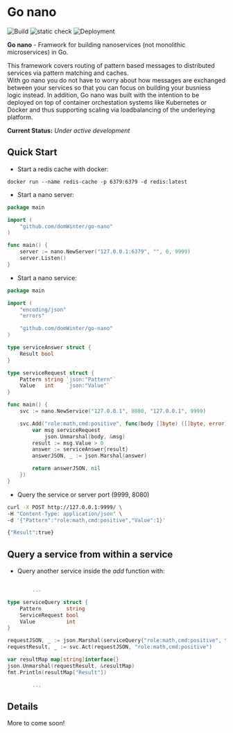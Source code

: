 # Go nano
![Build](https://github.com/domWinter/go-nano/workflows/Build/badge.svg)
![static check](https://github.com/domWinter/go-nano/workflows/static%20check/badge.svg)
![Deployment](https://github.com/domWinter/go-nano/workflows/Deployment/badge.svg)

**Go nano** - Framwork for building nanoservices (not monolithic microservices) in Go. 

This framework covers routing of pattern
based messages to distributed services via pattern matching and caches. <br>
With go nano you do not have to worry about how messages are exchanged between your 
services so that you can focus on building your busniess logic instead. In addition, 
Go nano was built with the intention to be deployed on top of container orchestation systems like Kubernetes or Docker and thus supporting scaling via loadbalancing of the underleying
platform.

**Current Status:** *Under active development*



## Quick Start

* Start a redis cache with docker:

```docker
docker run --name redis-cache -p 6379:6379 -d redis:latest
```

* Start a nano server:
 
```go
package main

import (
	"github.com/domWinter/go-nano"
)

func main() {
	server := nano.NewServer("127.0.0.1:6379", "", 0, 9999)
	server.Listen()
}
```

* Start a nano service:

```go
package main

import (
	"encoding/json"
	"errors"

	"github.com/domWinter/go-nano"
)

type serviceAnswer struct {
	Result bool
}

type serviceRequest struct {
	Pattern string `json:"Pattern"`
	Value   int    `json:"Value"`
}

func main() {
	svc := nano.NewService("127.0.0.1", 8080, "127.0.0.1", 9999)

	svc.Add("role:math,cmd:positive", func(body []byte) ([]byte, error) {
		var msg serviceRequest
        	json.Unmarshal(body, &msg)
		result := msg.Value > 0
		answer := serviceAnswer{result}
		answerJSON, _ := json.Marshal(answer)

		return answerJSON, nil
	})
}
```
* Query the service or server port (9999, 8080)
```bash
curl -X POST http://127.0.0.1:9999/ \
-H "Content-Type: application/json" \
-d '{"Pattern":"role:math,cmd:positive","Value":1}'

{"Result":true}
```

## Query a service from within a service
* Query another service inside the *add* function with:
```go

        ...

type serviceQuery struct {
	Pattern        string
	ServiceRequest bool
	Value          int
}

requestJSON, _ := json.Marshal(serviceQuery{"role:math,cmd:positive", true, -1})
requestResult, _ := svc.Act(requestJSON, "role:math,cmd:positive")

var resultMap map[string]interface{}
json.Unmarshal(requestResult, &resultMap)
fmt.Println(resultMap["Result"])

        ...

```

## Details

More to come soon!

